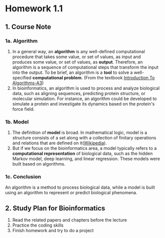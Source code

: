# Homework 1.1
## 1. Course Note
### 1a. Algorithm
1. In a general way, an **algorithm** is any well-defined computational procedure that takes some value, or set of values, as input and produces some value, or set of values, as **output**. Therefore, an algorithm is a sequence of computational steps that transform the input into the output. To be brief, an algorithm is a **tool** to solve a well-specified **computational problem**. (From the textbook [Introduction To Algorithms-A3](https://cloud.tsinghua.edu.cn/d/ad22768345664924b202/files/?p=%2FBooks%20and%20Education%20Papers%2FTextbook%20PDFs%2FIntroduction_To_Algorithms-A3.pdf))
2. In bioinformatics, an algorithm is used to process and analyze biological data, such as aligning sequences, predicting protein structure, or molecular simulation. For instance, an algorithm could be developed to simulate a protein and investigate its dynamics based on the protein's force field.

### 1b. Model
1. The definition of **model** is broad. In mathematical logic, model is a structure consists of a set along with a collection of finitary operations and relations that are defined on it([Wikipedia](https://en.wikipedia.org/wiki/Structure_(mathematical_logic))). 
2. But if we focus on the bioinformatics area, a model typically refers to a **computational representation** of biological data, such as the hidden Markov model, deep learning, and linear regression. These models were built based on algorithms.
### 1c. Conclusion
An algorithm is a method to process biological data, while a model is built using an algorithm to represent or predict biological phenomena.

## 2. Study Plan for Bioinformatics
  1. Read the related papers and chapters before the lecture
  2. Practice the coding skills
  3. Finish homework and try to do a project
